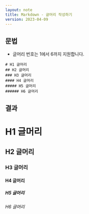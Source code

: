 ```yaml
---
layout: note
title: Markdown - 글머리 작성하기
version: 2023-04-09
---
```





## 문법

- 글머리 번호는 1에서 6까지 지원합니다.

```
# H1 글머리
## H2 글머리
### H3 글머리
#### H4 글머리
##### H5 글머리
###### H6 글머리
```


## 결과

# H1 글머리
## H2 글머리
### H3 글머리
#### H4 글머리
##### H5 글머리
###### H6 글머리
